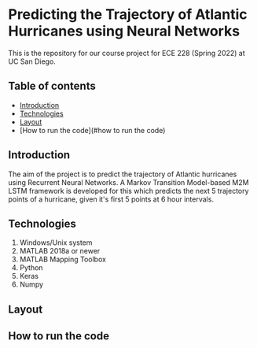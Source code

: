 # Predicting the Trajectory of Atlantic Hurricanes using Neural Networks

This is the repository for our course project for ECE 228 (Spring 2022) at UC San Diego. 


## Table of contents
* [Introduction](#Introduction)
* [Technologies](#technologies)
* [Layout](#layout)
* [How to run the code](#how to run the code)

## Introduction

The aim of the project is to predict the trajectory of Atlantic hurricanes using Recurrent Neural Networks. A Markov Transition Model-based M2M LSTM framework is developed for this which predicts the next 5 trajectory points of a hurricane, given it's first 5 points at 6 hour intervals.

## Technologies

1. Windows/Unix system 
2. MATLAB 2018a or newer
3. MATLAB Mapping Toolbox
4. Python 
5. Keras
6. Numpy

## Layout

## How to run the code


